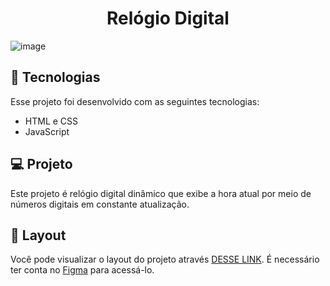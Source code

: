 <h1 align="center"> Relógio Digital</h1>

![image](https://user-images.githubusercontent.com/100106600/219488458-e0c6a629-d895-4156-9876-0a316e757f3b.png)

## 🚀 Tecnologias

Esse projeto foi desenvolvido com as seguintes tecnologias:

- HTML e CSS
- JavaScript 

## 💻 Projeto

Este projeto é relógio digital dinâmico que exibe a hora atual por meio de números digitais em constante atualização.

## 🔖 Layout

Você pode visualizar o layout do projeto através [DESSE LINK](https://www.figma.com/file/FydHHvHVWgpn4Q73728VAZ/Relógio-Digital?node-id=0%3A1&t=NZ0caE6wtq1BG3Gt-0). É necessário ter conta no [Figma](https://figma.com) para acessá-lo.

